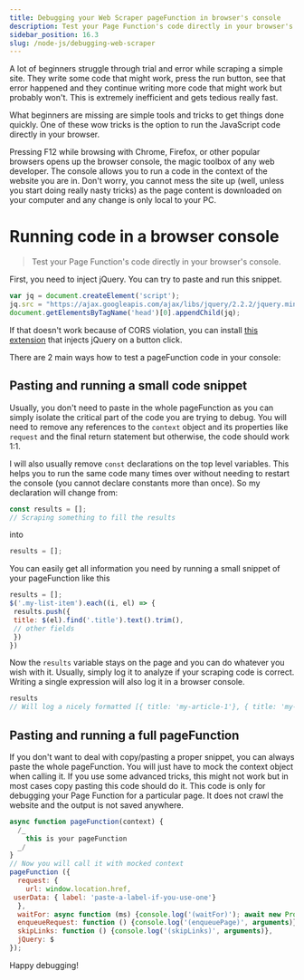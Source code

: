```yaml
---
title: Debugging your Web Scraper pageFunction in browser's console
description: Test your Page Function's code directly in your browser's console
sidebar_position: 16.3
slug: /node-js/debugging-web-scraper
---
```


A lot of beginners struggle through trial and error while scraping a simple site. They write some code that might work, press the run button, see that error happened and they continue writing more code that might work but probably won't. This is extremely inefficient and gets tedious really fast.

What beginners are missing are simple tools and tricks to get things done quickly. One of these wow tricks is the option to run the JavaScript code directly in your browser.

Pressing F12 while browsing with Chrome, Firefox, or other popular browsers opens up the browser console, the magic toolbox of any web developer. The console allows you to run a code in the context of the website you are in. Don't worry, you cannot mess the site up (well, unless you start doing really nasty tricks) as the page content is downloaded on your computer and any change is only local to your PC.

# Running code in a browser console

> Test your Page Function's code directly in your browser's console.

First, you need to inject jQuery. You can try to paste and run this snippet.

```js
var jq = document.createElement('script');
jq.src = "https://ajax.googleapis.com/ajax/libs/jquery/2.2.2/jquery.min.js";
document.getElementsByTagName('head')[0].appendChild(jq);
```

If that doesn't work because of CORS violation, you can install [this extension](https://chrome.google.com/webstore/detail/jquery-inject/iibfbhlfimdnkinkcenncoeejnmpemof) that injects jQuery on a button click.

There are 2 main ways how to test a pageFunction code in your console:

## Pasting and running a small code snippet

Usually, you don't need to paste in the whole pageFunction as you can simply isolate the critical part of the code you are trying to debug. You will need to remove any references to the `context` object and its properties like `request` and the final return statement but otherwise, the code should work 1:1.

I will also usually remove `const` declarations on the top level variables. This helps you to run the same code many times over without needing to restart the console (you cannot declare constants more than once). So my declaration will change from:

```js
const results = [];
// Scraping something to fill the results
```

into

```js
results = [];
```

You can easily get all information you need by running a small snippet of your pageFunction like this

```js
results = [];
$('.my-list-item').each((i, el) => {
 results.push({
 title: $(el).find('.title').text().trim(),
 // other fields
 })
})
```

Now the `results` variable stays on the page and you can do whatever you wish with it. Usually, simply log it to analyze if your scraping code is correct. Writing a single expression will also log it in a browser console.

```js
results
// Will log a nicely formatted [{ title: 'my-article-1'}, { title: 'my-article-2'}] etc.
```

## Pasting and running a full pageFunction

If you don't want to deal with copy/pasting a proper snippet, you can always paste the whole pageFunction. You will just have to mock the context object when calling it. If you use some advanced tricks, this might not work but in most cases copy pasting this code should do it. This code is only for debugging your Page Function for a particular page. It does not crawl the website and the output is not saved anywhere.

```js
async function pageFunction(context) {
  /_
    this is your pageFunction
  _/
}
// Now you will call it with mocked context
pageFunction ({
  request: {
    url: window.location.href,
 userData: { label: 'paste-a-label-if-you-use-one'}
  },
  waitFor: async function (ms) {console.log('(waitFor)'); await new Promise(res) => setTimeout(res, ms)},
  enqueueRequest: function () {console.log('(enqueuePage)', arguments)},
  skipLinks: function () {console.log('(skipLinks)', arguments)},
  jQuery: $
});
```

Happy debugging!
